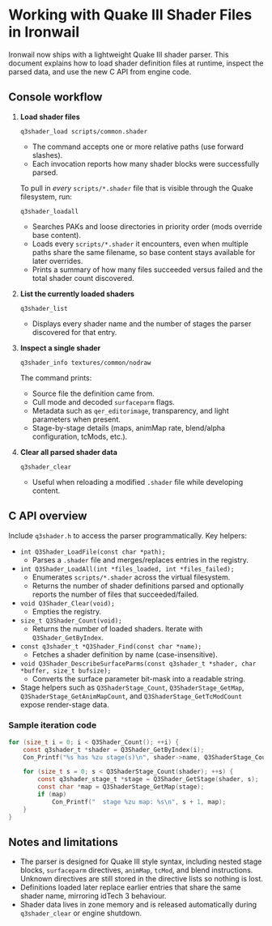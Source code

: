 # Working with Quake III Shader Files in Ironwail

Ironwail now ships with a lightweight Quake III shader parser. This document explains how to load shader definition files at runtime, inspect the parsed data, and use the new C API from engine code.

## Console workflow

1. **Load shader files**

   ```
   q3shader_load scripts/common.shader
   ```

   * The command accepts one or more relative paths (use forward slashes).
   * Each invocation reports how many shader blocks were successfully parsed.

   To pull in *every* `scripts/*.shader` file that is visible through the Quake filesystem, run:

   ```
   q3shader_loadall
   ```

   * Searches PAKs and loose directories in priority order (mods override base content).
   * Loads every `scripts/*.shader` it encounters, even when multiple paths share the same filename, so base content stays available for later overrides.
   * Prints a summary of how many files succeeded versus failed and the total shader count discovered.

2. **List the currently loaded shaders**

   ```
   q3shader_list
   ```

   * Displays every shader name and the number of stages the parser discovered for that entry.

3. **Inspect a single shader**

   ```
   q3shader_info textures/common/nodraw
   ```

   The command prints:

   * Source file the definition came from.
   * Cull mode and decoded `surfaceparm` flags.
   * Metadata such as `qer_editorimage`, transparency, and light parameters when present.
   * Stage-by-stage details (maps, animMap rate, blend/alpha configuration, tcMods, etc.).

4. **Clear all parsed shader data**

   ```
   q3shader_clear
   ```

   * Useful when reloading a modified `.shader` file while developing content.

## C API overview

Include `q3shader.h` to access the parser programmatically. Key helpers:

* `int Q3Shader_LoadFile(const char *path);`
  * Parses a `.shader` file and merges/replaces entries in the registry.
* `int Q3Shader_LoadAll(int *files_loaded, int *files_failed);`
  * Enumerates `scripts/*.shader` across the virtual filesystem.
  * Returns the number of shader definitions parsed and optionally reports the number of files that succeeded/failed.
* `void Q3Shader_Clear(void);`
  * Empties the registry.
* `size_t Q3Shader_Count(void);`
  * Returns the number of loaded shaders. Iterate with `Q3Shader_GetByIndex`.
* `const q3shader_t *Q3Shader_Find(const char *name);`
  * Fetches a shader definition by name (case-insensitive).
* `void Q3Shader_DescribeSurfaceParms(const q3shader_t *shader, char *buffer, size_t bufsize);`
  * Converts the surface parameter bit-mask into a readable string.
* Stage helpers such as `Q3ShaderStage_Count`, `Q3ShaderStage_GetMap`, `Q3ShaderStage_GetAnimMapCount`, and `Q3ShaderStage_GetTcModCount` expose render-stage data.

### Sample iteration code

```c
for (size_t i = 0; i < Q3Shader_Count(); ++i) {
    const q3shader_t *shader = Q3Shader_GetByIndex(i);
    Con_Printf("%s has %zu stage(s)\n", shader->name, Q3ShaderStage_Count(shader));

    for (size_t s = 0; s < Q3ShaderStage_Count(shader); ++s) {
        const q3shader_stage_t *stage = Q3Shader_GetStage(shader, s);
        const char *map = Q3ShaderStage_GetMap(stage);
        if (map)
            Con_Printf("  stage %zu map: %s\n", s + 1, map);
    }
}
```

## Notes and limitations

* The parser is designed for Quake III style syntax, including nested stage blocks, `surfaceparm` directives, `animMap`, `tcMod`, and blend instructions. Unknown directives are still stored in the directive lists so nothing is lost.
* Definitions loaded later replace earlier entries that share the same shader name, mirroring idTech 3 behaviour.
* Shader data lives in zone memory and is released automatically during `q3shader_clear` or engine shutdown.
